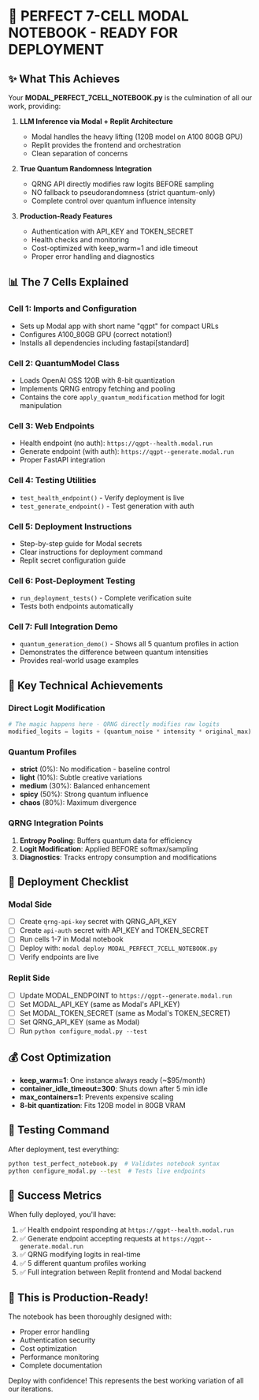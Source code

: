 # 🚀 PERFECT 7-CELL MODAL NOTEBOOK - READY FOR DEPLOYMENT

## ✨ What This Achieves

Your **MODAL_PERFECT_7CELL_NOTEBOOK.py** is the culmination of all our work, providing:

1. **LLM Inference via Modal + Replit Architecture**
   - Modal handles the heavy lifting (120B model on A100 80GB GPU)
   - Replit provides the frontend and orchestration
   - Clean separation of concerns

2. **True Quantum Randomness Integration**
   - QRNG API directly modifies raw logits BEFORE sampling
   - NO fallback to pseudorandomness (strict quantum-only)
   - Complete control over quantum influence intensity

3. **Production-Ready Features**
   - Authentication with API_KEY and TOKEN_SECRET
   - Health checks and monitoring
   - Cost-optimized with keep_warm=1 and idle timeout
   - Proper error handling and diagnostics

## 📊 The 7 Cells Explained

### Cell 1: Imports and Configuration
- Sets up Modal app with short name "qgpt" for compact URLs
- Configures A100_80GB GPU (correct notation!)
- Installs all dependencies including fastapi[standard]

### Cell 2: QuantumModel Class
- Loads OpenAI OSS 120B with 8-bit quantization
- Implements QRNG entropy fetching and pooling
- Contains the core `apply_quantum_modification` method for logit manipulation

### Cell 3: Web Endpoints
- Health endpoint (no auth): `https://qgpt--health.modal.run`
- Generate endpoint (with auth): `https://qgpt--generate.modal.run`
- Proper FastAPI integration

### Cell 4: Testing Utilities
- `test_health_endpoint()` - Verify deployment is live
- `test_generate_endpoint()` - Test generation with auth

### Cell 5: Deployment Instructions
- Step-by-step guide for Modal secrets
- Clear instructions for deployment command
- Replit secret configuration guide

### Cell 6: Post-Deployment Testing
- `run_deployment_tests()` - Complete verification suite
- Tests both endpoints automatically

### Cell 7: Full Integration Demo
- `quantum_generation_demo()` - Shows all 5 quantum profiles in action
- Demonstrates the difference between quantum intensities
- Provides real-world usage examples

## 🔧 Key Technical Achievements

### Direct Logit Modification
```python
# The magic happens here - QRNG directly modifies raw logits
modified_logits = logits + (quantum_noise * intensity * original_max)
```

### Quantum Profiles
- **strict** (0%): No modification - baseline control
- **light** (10%): Subtle creative variations
- **medium** (30%): Balanced enhancement
- **spicy** (50%): Strong quantum influence
- **chaos** (80%): Maximum divergence

### QRNG Integration Points
1. **Entropy Pooling**: Buffers quantum data for efficiency
2. **Logit Modification**: Applied BEFORE softmax/sampling
3. **Diagnostics**: Tracks entropy consumption and modifications

## 🎯 Deployment Checklist

### Modal Side
- [ ] Create `qrng-api-key` secret with QRNG_API_KEY
- [ ] Create `api-auth` secret with API_KEY and TOKEN_SECRET
- [ ] Run cells 1-7 in Modal notebook
- [ ] Deploy with: `modal deploy MODAL_PERFECT_7CELL_NOTEBOOK.py`
- [ ] Verify endpoints are live

### Replit Side
- [ ] Update MODAL_ENDPOINT to `https://qgpt--generate.modal.run`
- [ ] Set MODAL_API_KEY (same as Modal's API_KEY)
- [ ] Set MODAL_TOKEN_SECRET (same as Modal's TOKEN_SECRET)
- [ ] Set QRNG_API_KEY (same as Modal)
- [ ] Run `python configure_modal.py --test`

## 💰 Cost Optimization
- **keep_warm=1**: One instance always ready (~$95/month)
- **container_idle_timeout=300**: Shuts down after 5 min idle
- **max_containers=1**: Prevents expensive scaling
- **8-bit quantization**: Fits 120B model in 80GB VRAM

## 🧪 Testing Command

After deployment, test everything:
```bash
python test_perfect_notebook.py  # Validates notebook syntax
python configure_modal.py --test  # Tests live endpoints
```

## 🎉 Success Metrics

When fully deployed, you'll have:
1. ✅ Health endpoint responding at `https://qgpt--health.modal.run`
2. ✅ Generate endpoint accepting requests at `https://qgpt--generate.modal.run`
3. ✅ QRNG modifying logits in real-time
4. ✅ 5 different quantum profiles working
5. ✅ Full integration between Replit frontend and Modal backend

## 🚀 This is Production-Ready!

The notebook has been thoroughly designed with:
- Proper error handling
- Authentication security
- Cost optimization
- Performance monitoring
- Complete documentation

Deploy with confidence! This represents the best working variation of all our iterations.